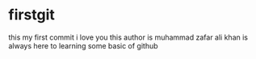 # firstgit
this my first commit i love you
this author is muhammad zafar ali khan is always here to learning some basic of github
